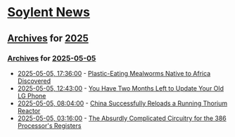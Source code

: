 # [Soylent News](../../../README.md)

## [Archives](../../index.md) for [2025](../index.md)

### [Archives](../../index.md) for [2025-05-05](index.md)

* [2025-05-05, 17:36:00](https://soylentnews.org/article.pl?sid=25/05/03/1941255&from=rss) - [Plastic-Eating Mealworms Native to Africa Discovered](https://soylentnews.org/article.pl?sid=25/05/03/1941255&from=rss)
* [2025-05-05, 12:43:00](https://soylentnews.org/article.pl?sid=25/05/03/1427232&from=rss) - [You Have Two Months Left to Update Your Old LG Phone](https://soylentnews.org/article.pl?sid=25/05/03/1427232&from=rss)
* [2025-05-05, 08:04:00](https://soylentnews.org/article.pl?sid=25/05/03/1421205&from=rss) - [China Successfully Reloads a Running Thorium Reactor](https://soylentnews.org/article.pl?sid=25/05/03/1421205&from=rss)
* [2025-05-05, 03:16:00](https://soylentnews.org/article.pl?sid=25/05/03/147205&from=rss) - [The Absurdly Complicated Circuitry for the 386 Processor's Registers](https://soylentnews.org/article.pl?sid=25/05/03/147205&from=rss)
